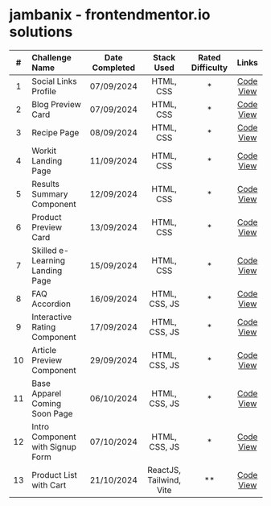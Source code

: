 # jambanix - frontendmentor.io solutions

| # | Challenge Name | Date Completed | Stack Used | Rated Difficulty | Links |
|:-:|:---------------|:--------------:|:----------:|:----------------:|:-----:|
| 1 | Social Links Profile | 07/09/2024 | HTML, CSS | * | [Code](https://github.com/jambanix/frontendmentor_social-links-profile/tree/158871eea7195af63709a62730263acbe6ab0584) [View](https://jambanix.github.io/frontendmentor_social-links-profile/) |
| 2 | Blog Preview Card | 07/09/2024 | HTML, CSS | * | [Code](https://github.com/jambanix/frontendmentor_blog-preview-card/tree/db9eb04f13c2aafb5b4e35e95c7941dc17ca2828) [View](https://jambanix.github.io/frontendmentor_blog-preview-card/) |
| 3 | Recipe Page | 08/09/2024 | HTML, CSS | * | [Code](https://github.com/jambanix/frontendmentor_recipe-page/tree/10d673e42d1d12de47c2d9ff60e9f774dbcba2cf) [View](https://jambanix.github.io/frontendmentor_recipe-page/) |
| 4 | Workit Landing Page | 11/09/2024 | HTML, CSS | * | [Code](https://github.com/jambanix/frontendmentor_workit-landing-page/tree/80d38cb708a4ffc02dfda9deb7fe4322aded553a) [View](https://jambanix.github.io/frontendmentor_workit-landing-page/) |
| 5 | Results Summary Component | 12/09/2024 | HTML, CSS | * | [Code](https://github.com/jambanix/frontendmentor_results-summary-component/tree/c50fccebe377d23fb9927a43631672fe7f541d90) [View](https://jambanix.github.io/frontendmentor_results-summary-component/) |
| 6 | Product Preview Card | 13/09/2024 | HTML, CSS | * | [Code](https://github.com/jambanix/frontendmentor_product-preview-card/tree/a6e10f467b52349de65778940706102f8be633b1) [View](https://jambanix.github.io/frontendmentor_product-preview-card/) |
| 7 | Skilled e-Learning Landing Page | 15/09/2024 | HTML, CSS | * | [Code](https://github.com/jambanix/frontendmentor_skilled-elearning-landing-page/tree/e33f40786c421d9051663c848d0ac76f2d6730ea) [View](https://jambanix.github.io/frontendmentor_skilled-elearning-landing-page/) |
| 8 | FAQ Accordion | 16/09/2024 | HTML, CSS, JS | * | [Code](https://github.com/jambanix/frontendmentor_faq-accordion/tree/41b255b47c078a956558bdf63ea2867eaa449e25) [View](https://jambanix.github.io/frontendmentor_faq-accordion/) |
| 9 | Interactive Rating Component | 17/09/2024 | HTML, CSS, JS | * | [Code](https://github.com/jambanix/frontendmentor_interactive-rating-component/tree/7697852b8a43162978f5ded14ecaea7a6c9cb393) [View](https://jambanix.github.io/frontendmentor_interactive-rating-component/) |
| 10 | Article Preview Component | 29/09/2024 | HTML, CSS, JS | * | [Code](https://github.com/jambanix/frontendmentor_article-preview-component/tree/635c117d40616a16dbd30151e042f3fbdb6d531e) [View](https://jambanix.github.io/frontendmentor_article-preview-component/) |
| 11 | Base Apparel Coming Soon Page | 06/10/2024 | HTML, CSS, JS | * | [Code](https://github.com/jambanix/frontendmentor_base-apparel-coming-soon-page/tree/a61365da370eaa8a619f48095d9563b925b5db2c) [View](https://jambanix.github.io/frontendmentor_base-apparel-coming-soon-page/) |
| 12 | Intro Component with Signup Form | 07/10/2024 | HTML, CSS, JS | * | [Code](https://github.com/jambanix/frontendmentor_intro-component-with-signup-form/tree/c3656f1da5fb599cc334b0cdacdec1fb85ff1c20) [View](https://jambanix.github.io/frontendmentor_intro-component-with-signup-form/) |
| 13 | Product List with Cart | 21/10/2024 | ReactJS, Tailwind, Vite | ** | [Code](https://github.com/jambanix/frontendmentor_product_list_with_cart_react/tree/74ce65ae9c0ee29eab74866171d3149dba4afd83) [View](https://jambanix.github.io/frontendmentor_product_list_with_cart_react/) |
